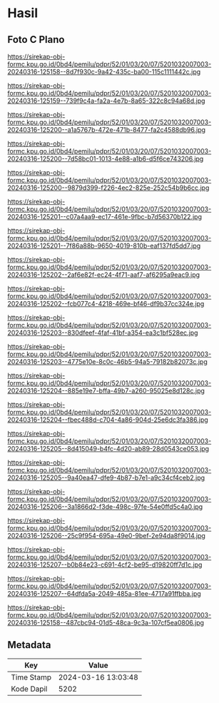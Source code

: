 # Hasil

## Foto C Plano

https://sirekap-obj-formc.kpu.go.id/0bd4/pemilu/pdpr/52/01/03/20/07/5201032007003-20240316-125158--8d7f930c-9a42-435c-ba00-115c1111442c.jpg

https://sirekap-obj-formc.kpu.go.id/0bd4/pemilu/pdpr/52/01/03/20/07/5201032007003-20240316-125159--739f9c4a-fa2a-4e7b-8a65-322c8c94a68d.jpg

https://sirekap-obj-formc.kpu.go.id/0bd4/pemilu/pdpr/52/01/03/20/07/5201032007003-20240316-125200--a1a5767b-472e-471b-8477-fa2c4588db96.jpg

https://sirekap-obj-formc.kpu.go.id/0bd4/pemilu/pdpr/52/01/03/20/07/5201032007003-20240316-125200--7d58bc01-1013-4e88-a1b6-d5f6ce743206.jpg

https://sirekap-obj-formc.kpu.go.id/0bd4/pemilu/pdpr/52/01/03/20/07/5201032007003-20240316-125200--9879d399-f226-4ec2-825e-252c54b9b6cc.jpg

https://sirekap-obj-formc.kpu.go.id/0bd4/pemilu/pdpr/52/01/03/20/07/5201032007003-20240316-125201--c07a4aa9-ec17-461e-9fbc-b7d56370b122.jpg

https://sirekap-obj-formc.kpu.go.id/0bd4/pemilu/pdpr/52/01/03/20/07/5201032007003-20240316-125201--7f86a88b-9650-4019-810b-eaf137fd5dd7.jpg

https://sirekap-obj-formc.kpu.go.id/0bd4/pemilu/pdpr/52/01/03/20/07/5201032007003-20240316-125202--2af6e82f-ec24-4f71-aaf7-af6295a9eac9.jpg

https://sirekap-obj-formc.kpu.go.id/0bd4/pemilu/pdpr/52/01/03/20/07/5201032007003-20240316-125202--fcb077c4-4218-469e-bf46-df9b37cc324e.jpg

https://sirekap-obj-formc.kpu.go.id/0bd4/pemilu/pdpr/52/01/03/20/07/5201032007003-20240316-125203--830dfeef-4faf-41bf-a354-ea3c1bf528ec.jpg

https://sirekap-obj-formc.kpu.go.id/0bd4/pemilu/pdpr/52/01/03/20/07/5201032007003-20240316-125203--4775e10e-8c0c-46b5-94a5-79182b82073c.jpg

https://sirekap-obj-formc.kpu.go.id/0bd4/pemilu/pdpr/52/01/03/20/07/5201032007003-20240316-125204--885e19e7-bffa-49b7-a260-95025e8d128c.jpg

https://sirekap-obj-formc.kpu.go.id/0bd4/pemilu/pdpr/52/01/03/20/07/5201032007003-20240316-125204--fbec488d-c704-4a86-904d-25e6dc3fa386.jpg

https://sirekap-obj-formc.kpu.go.id/0bd4/pemilu/pdpr/52/01/03/20/07/5201032007003-20240316-125205--8d415049-b4fc-4d20-ab89-28d0543ce053.jpg

https://sirekap-obj-formc.kpu.go.id/0bd4/pemilu/pdpr/52/01/03/20/07/5201032007003-20240316-125205--9a40ea47-dfe9-4b87-b7e1-a9c34cf4ceb2.jpg

https://sirekap-obj-formc.kpu.go.id/0bd4/pemilu/pdpr/52/01/03/20/07/5201032007003-20240316-125206--3a1866d2-f3de-498c-97fe-54e0ffd5c4a0.jpg

https://sirekap-obj-formc.kpu.go.id/0bd4/pemilu/pdpr/52/01/03/20/07/5201032007003-20240316-125206--25c9f954-695a-49e0-9bef-2e94da8f9014.jpg

https://sirekap-obj-formc.kpu.go.id/0bd4/pemilu/pdpr/52/01/03/20/07/5201032007003-20240316-125207--b0b84e23-c691-4cf2-be95-d19820ff7d1c.jpg

https://sirekap-obj-formc.kpu.go.id/0bd4/pemilu/pdpr/52/01/03/20/07/5201032007003-20240316-125207--64dfda5a-2049-485a-81ee-4717a91ffbba.jpg

https://sirekap-obj-formc.kpu.go.id/0bd4/pemilu/pdpr/52/01/03/20/07/5201032007003-20240316-125158--487cbc94-01d5-48ca-9c3a-107cf5ea0806.jpg


## Metadata

| Key        | Value               |
| ---------- | ------------------- |
| Time Stamp | 2024-03-16 13:03:48 |
| Kode Dapil | 5202                |



